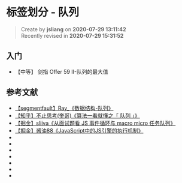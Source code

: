 标签划分 - 队列
===

> Create by **jsliang** on **2020-07-29 13:11:42**  
> Recently revised in **2020-07-29 15:31:52**  

## 入门

* 【中等】 剑指 Offer 59 II-队列的最大值

## 参考文献

* [【segmentfault】Ray_《数据结构-队列》](https://segmentfault.com/a/1190000016424811)
* [【知乎】不止思考(奎哥)《算法一看就懂之「 队列 」》](https://zhuanlan.zhihu.com/p/81018602)
* [【掘金】sliiva《从面试题看 JS 事件循环与 macro micro 任务队列》](https://juejin.im/post/5c8a024d51882546be0a3082)
* [【掘金】酱油88《JavaScript中的JS引擎的执行机制》](https://juejin.im/post/5a61a6786fb9a01cc026522c)
* []()
* []()
* []()
* []()
* []()
* []()
* []()